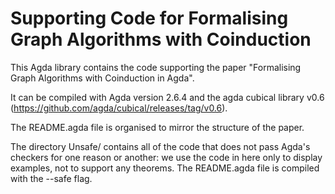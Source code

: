 # Supporting Code for Formalising Graph Algorithms with Coinduction

This Agda library contains the code supporting the paper 
"Formalising Graph Algorithms with Coinduction in Agda".

It can be compiled with Agda version 2.6.4 and the agda cubical library
v0.6 (https://github.com/agda/cubical/releases/tag/v0.6).

The README.agda file is organised to mirror the structure of the paper.

The directory Unsafe/ contains all of the code that does not pass Agda's 
checkers for one reason or another: we use the code in here only to display 
examples, not to support any theorems.
The README.agda file is compiled with the --safe flag.